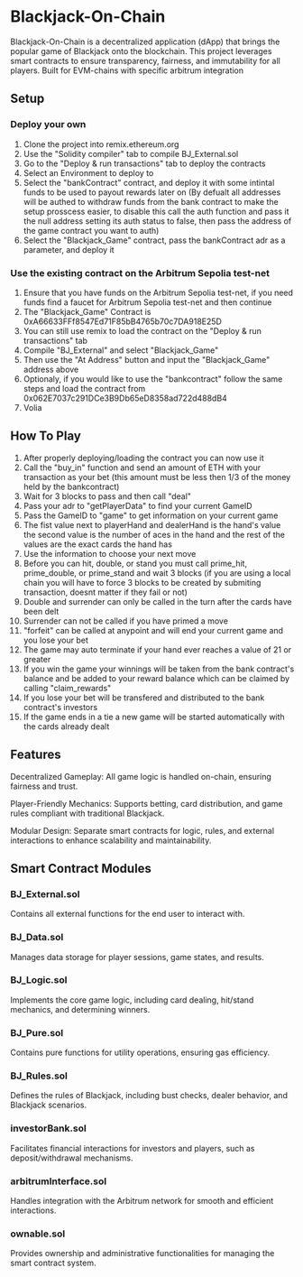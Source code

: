 # Blackjack-On-Chain
Blackjack-On-Chain is a decentralized application (dApp) that brings the popular game of Blackjack onto the blockchain. This project leverages smart contracts to ensure transparency, fairness, and immutability for all players. Built for EVM-chains with specific arbitrum integration

## Setup
### Deploy your own
1. Clone the project into remix.ethereum.org
2. Use the "Solidity compiler" tab to compile BJ_External.sol
3. Go to the "Deploy & run transactions" tab to deploy the contracts
4. Select an Environment to deploy to
5. Select the "bankContract" contract, and deploy it with some intintal funds to be used to payout rewards later on
   (By defualt all addresses will be authed to withdraw funds from the bank contract to make the setup prosscess easier, to disable this call the auth function and pass it the null address setting its auth status to false, then pass the address of the game contract you want to auth)
7. Select the "Blackjack_Game" contract, pass the bankContract adr as a parameter, and deploy it

### Use the existing contract on the Arbitrum Sepolia test-net
1. Ensure that you have funds on the Arbitrum Sepolia test-net, if you need funds find a faucet for Arbitrum Sepolia test-net and then continue
2. The "Blackjack_Game" Contract is 0xA66633FFf8547Ed71F85bB4765b70c7DA918E25D
3. You can still use remix to load the contract on the "Deploy & run transactions" tab
4. Compile "BJ_External" and select "Blackjack_Game"
5. Then use the "At Address" button and input the "Blackjack_Game" address above
6. Optionaly, if you would like to use the "bankcontract" follow the same steps and load the contract from 0x062E7037c291DCe3B9Db65eD8358ad722d488dB4
7. Volia
   
## How To Play
1. After properly deploying/loading the contract you can now use it
2. Call the "buy_in" function and send an amount of ETH with your transaction as your bet (this amount must be less then 1/3 of the money held by the bankcontract)
3. Wait for 3 blocks to pass and then call "deal"
4. Pass your adr to "getPlayerData" to find your current GameID
5. Pass the GameID to "game" to get information on your current game
6. The fist value next to playerHand and dealerHand is the hand's value
   the second value is the number of aces in the hand
   and the rest of the values are the exact cards the hand has
7. Use the information to choose your next move
8. Before you can hit, double, or stand you must call prime_hit, prime_double, or prime_stand and wait 3 blocks (if you are using a local chain you will have to force 3 blocks to be created by submiting transaction, doesnt matter if they fail or not)
9. Double and surrender can only be called in the turn after the cards have been delt
10. Surrender can not be called if you have primed a move
11. "forfeit" can be called at anypoint and will end your current game and you lose your bet
12. The game may auto terminate if your hand ever reaches a value of 21 or greater
13. If you win the game your winnings will be taken from the bank contract's balance and be added to your reward balance which can be claimed by calling "claim_rewards"
14. If you lose your bet will be transfered and distributed to the bank contract's investors
15. If the game ends in a tie a new game will be started automatically with the cards already dealt

## Features
Decentralized Gameplay: All game logic is handled on-chain, ensuring fairness and trust.

Player-Friendly Mechanics: Supports betting, card distribution, and game rules compliant with traditional Blackjack.

Modular Design: Separate smart contracts for logic, rules, and external interactions to enhance scalability and maintainability.
## Smart Contract Modules

### BJ_External.sol
Contains all external functions for the end user to interact with.

### BJ_Data.sol
Manages data storage for player sessions, game states, and results.

### BJ_Logic.sol
Implements the core game logic, including card dealing, hit/stand mechanics, and determining winners.

### BJ_Pure.sol
Contains pure functions for utility operations, ensuring gas efficiency.

### BJ_Rules.sol
Defines the rules of Blackjack, including bust checks, dealer behavior, and Blackjack scenarios.

### investorBank.sol
Facilitates financial interactions for investors and players, such as deposit/withdrawal mechanisms.

### arbitrumInterface.sol
Handles integration with the Arbitrum network for smooth and efficient interactions.

### ownable.sol
Provides ownership and administrative functionalities for managing the smart contract system.
